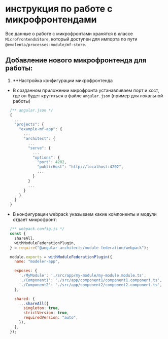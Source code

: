 # инструкция по работе с микрофронтендами

Все данные о работе с микрофронтами хранятся в классе `MicrofrontendsStore`, который доступен для импорта по пути `@evolenta/processes-module/mf-store`.


## Добавление нового микрофронтенда для работы:

1. **Настройка конфигурации микрофронтенда 

  - В созданном приложении мирофронта устанавливаем порт и хост, где он будет крутиться в файле `angular.json` (пример для локальной работы)

  ```javascript
    /** angular.json */ 
    {
      ...
      "projects": {
        "example-mf-app": {
          ...
          "architect": {
            ...
            "serve": {
              ...
              "options": {
                "port": 4202,
                "publicHost": "http://localhost:4202",
                ...
              }
            }
            ...
          }
        }
      }
    }
  ```

  - В конфигурации webpack указываем какие компоненты и модули отдает микрофронт:

  ```javascript
    /** webpack.config.js */
    const {
      shareAll,
      withModuleFederationPlugin,
    } = require("@angular-architects/module-federation/webpack");

    module.exports = withModuleFederationPlugin({
      name: "modeler-app",

      exposes: {
        './MyModule': './src/app/my-module/my-module.module.ts',
        './Component1': './src/app/component1/component1.component.ts',
        './Component2': './src/app/component2/component2.component.ts',
      },

      shared: {
        ...shareAll({
          singleton: true,
          strictVersion: true,
          requiredVersion: "auto",
        }),
      },
    });
  ```